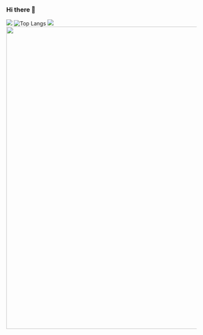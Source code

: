 ### Hi there 👋
![](https://github-readme-stats.vercel.app/api?username=huan-cdm&show_icons=true&theme=transparent)
![Top Langs](https://github-readme-stats.vercel.app/api/top-langs/?username=huan-cdm&layout=compact&theme=tokyonight)
![](https://github-readme-activity-graph.cyclic.app/graph?username=huan-cdm&theme=dracula)
<img width="800" src="https://github-readme-activity-graph.vercel.app/graph?username=huan-cdm&theme=github-compact&hide_border=true&area=true" />


<!--
**huan-cdm/huan-cdm** is a ✨ _special_ ✨ repository because its `README.md` (this file) appears on your GitHub profile.

Here are some ideas to get you started:

- 🔭 I’m currently working on ...
- 🌱 I’m currently learning ...
- 👯 I’m looking to collaborate on ...
- 🤔 I’m looking for help with ...
- 💬 Ask me about ...
- 📫 How to reach me: ...
- 😄 Pronouns: ...
- ⚡ Fun fact: ...
-->
